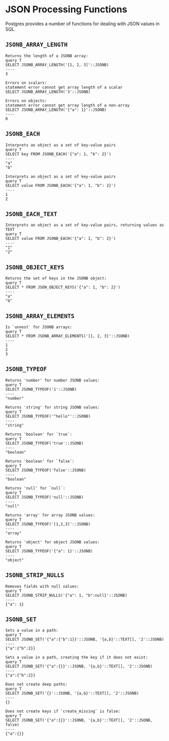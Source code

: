 # JSON Processing Functions

Postgres provides a number of functions for dealing with JSON values in SQL.

## `JSONB_ARRAY_LENGTH`

    Returns the length of a JSONB array:
    query T
    SELECT JSONB_ARRAY_LENGTH('[1, 2, 3]'::JSONB)
    ----
    3 

    Errors on scalars:
    statement error cannot get array length of a scalar
    SELECT JSONB_ARRAY_LENGTH('3'::JSONB)

    Errors on objects:
    statement error cannot get array length of a non-array
    SELECT JSONB_ARRAY_LENGTH('{"a": 1}'::JSONB)
    ----
    0

## `JSONB_EACH`

    Interprets an object as a set of key-value pairs
    query T
    SELECT key FROM JSONB_EACH('{"a": 1, "b": 2}')
    ----
    "a"
    "b"

    Interprets an object as a set of key-value pairs
    query T
    SELECT value FROM JSONB_EACH('{"a": 1, "b": 2}')
    ----
    1
    2

## `JSONB_EACH_TEXT`

    Interprets an object as a set of key-value pairs, returning values as TEXT
    query T
    SELECT value FROM JSONB_EACH('{"a": 1, "b": 2}')
    ----
    "1"
    "2"

## `JSONB_OBJECT_KEYS`

    Returns the set of keys in the JSONB object:
    query T
    SELECT * FROM JSON_OBJECT_KEYS('{"a": 1, "b": 2}')
    ----
    "a"
    "b"

## `JSONB_ARRAY_ELEMENTS`

    Is `unnest` for JSONB arrays:
    query T
    SELECT * FROM JSONB_ARRAY_ELEMENTS('[1, 2, 3]'::JSONB)
    ----
    1
    2
    3

## `JSONB_TYPEOF`

    Returns 'number' for number JSONB values:
    query T
    SELECT JSONB_TYPEOF('1'::JSONB)
    ----
    "number"

    Returns 'string' for string JSONB values:
    query T
    SELECT JSONB_TYPEOF('"hello"'::JSONB)
    ----
    "string"

    Returns 'boolean' for `true`:
    query T
    SELECT JSONB_TYPEOF('true'::JSONB)
    ----
    "boolean"

    Returns 'boolean' for `false`:
    query T
    SELECT JSONB_TYPEOF('false'::JSONB)
    ----
    "boolean"

    Returns 'null' for `null`:
    query T
    SELECT JSONB_TYPEOF('null'::JSONB)
    ----
    "null"

    Returns 'array' for array JSONB values:
    query T
    SELECT JSONB_TYPEOF('[1,2,3]'::JSONB)
    ----
    "array"

    Returns 'object' for object JSONB values:
    query T
    SELECT JSONB_TYPEOF('{"a": 1}'::JSONB)
    ----
    "object"

## `JSONB_STRIP_NULLS`

    Removes fields with null values:
    query T
    SELECT JSONB_STRIP_NULLS('{"a": 1, "b":null}'::JSONB)
    ----
    {"a": 1}

## `JSONB_SET`

    Sets a value in a path:
    query T
    SELECT JSONB_SET('{"a":{"b":1}}'::JSONB, '{a,b}'::TEXT[], '2'::JSONB)
    ----
    {"a":{"b":2}}

    Sets a value in a path, creating the key if it does not exist:
    query T
    SELECT JSONB_SET('{"a":{}}'::JSONB, '{a,b}'::TEXT[], '2'::JSONB)
    ----
    {"a":{"b":2}}

    Does not create deep paths:
    query T
    SELECT JSONB_SET('{}'::JSONB, '{a,b}'::TEXT[], '2'::JSONB)
    ----
    {}

    Does not create keys if `create_missing` is false:
    query T
    SELECT JSONB_SET('{"a":{}}'::JSONB, '{a,b}'::TEXT[], '2'::JSONB, false)
    ----
    {"a":{}}
